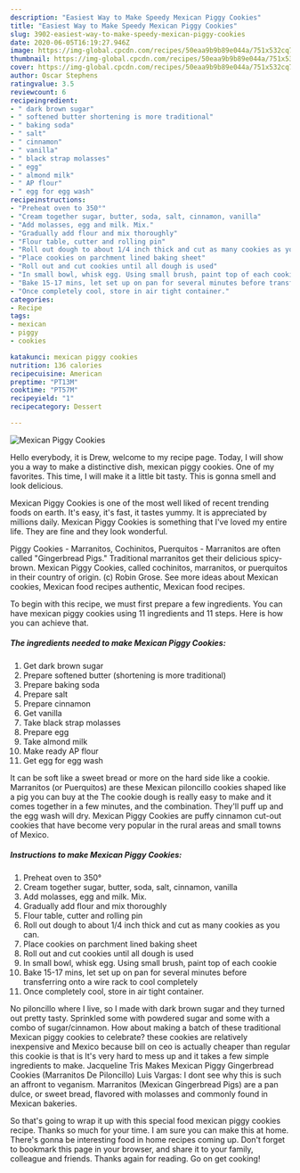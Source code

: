 ```yaml
---
description: "Easiest Way to Make Speedy Mexican Piggy Cookies"
title: "Easiest Way to Make Speedy Mexican Piggy Cookies"
slug: 3902-easiest-way-to-make-speedy-mexican-piggy-cookies
date: 2020-06-05T16:19:27.946Z
image: https://img-global.cpcdn.com/recipes/50eaa9b9b89e044a/751x532cq70/mexican-piggy-cookies-recipe-main-photo.jpg
thumbnail: https://img-global.cpcdn.com/recipes/50eaa9b9b89e044a/751x532cq70/mexican-piggy-cookies-recipe-main-photo.jpg
cover: https://img-global.cpcdn.com/recipes/50eaa9b9b89e044a/751x532cq70/mexican-piggy-cookies-recipe-main-photo.jpg
author: Oscar Stephens
ratingvalue: 3.5
reviewcount: 6
recipeingredient:
- " dark brown sugar"
- " softened butter shortening is more traditional"
- " baking soda"
- " salt"
- " cinnamon"
- " vanilla"
- " black strap molasses"
- " egg"
- " almond milk"
- " AP flour"
- " egg for egg wash"
recipeinstructions:
- "Preheat oven to 350°"
- "Cream together sugar, butter, soda, salt, cinnamon, vanilla"
- "Add molasses, egg and milk. Mix."
- "Gradually add flour and mix thoroughly"
- "Flour table, cutter and rolling pin"
- "Roll out dough to about 1/4 inch thick and cut as many cookies as you can."
- "Place cookies on parchment lined baking sheet"
- "Roll out and cut cookies until all dough is used"
- "In small bowl, whisk egg. Using small brush, paint top of each cookie"
- "Bake 15-17 mins, let set up on pan for several minutes before transferring onto a wire rack to cool completely"
- "Once completely cool, store in air tight container."
categories:
- Recipe
tags:
- mexican
- piggy
- cookies

katakunci: mexican piggy cookies 
nutrition: 136 calories
recipecuisine: American
preptime: "PT13M"
cooktime: "PT57M"
recipeyield: "1"
recipecategory: Dessert

---
```



![Mexican Piggy Cookies](https://img-global.cpcdn.com/recipes/50eaa9b9b89e044a/751x532cq70/mexican-piggy-cookies-recipe-main-photo.jpg)

Hello everybody, it is Drew, welcome to my recipe page. Today, I will show you a way to make a distinctive dish, mexican piggy cookies. One of my favorites. This time, I will make it a little bit tasty. This is gonna smell and look delicious.

Mexican Piggy Cookies is one of the most well liked of recent trending foods on earth. It's easy, it's fast, it tastes yummy. It is appreciated by millions daily. Mexican Piggy Cookies is something that I've loved my entire life. They are fine and they look wonderful.

Piggy Cookies - Marranitos, Cochinitos, Puerquitos - Marranitos are often called &#34;Gingerbread Pigs.&#34; Traditional marranitos get their delicious spicy-brown. Mexican Piggy Cookies, called cochinitos, marranitos, or puerquitos in their country of origin. (c) Robin Grose. See more ideas about Mexican cookies, Mexican food recipes authentic, Mexican food recipes.


To begin with this recipe, we must first prepare a few ingredients. You can have mexican piggy cookies using 11 ingredients and 11 steps. Here is how you can achieve that.

<!--inarticleads1-->

##### The ingredients needed to make Mexican Piggy Cookies:

1. Get  dark brown sugar
1. Prepare  softened butter (shortening is more traditional)
1. Prepare  baking soda
1. Prepare  salt
1. Prepare  cinnamon
1. Get  vanilla
1. Take  black strap molasses
1. Prepare  egg
1. Take  almond milk
1. Make ready  AP flour
1. Get  egg for egg wash


It can be soft like a sweet bread or more on the hard side like a cookie. Marranitos (or Puerquitos) are these Mexican piloncillo cookies shaped like a pig you can buy at the The cookie dough is really easy to make and it comes together in a few minutes, and the combination. They&#39;ll puff up and the egg wash will dry. Mexican Piggy Cookies are puffy cinnamon cut-out cookies that have become very popular in the rural areas and small towns of Mexico. 

<!--inarticleads2-->

##### Instructions to make Mexican Piggy Cookies:

1. Preheat oven to 350°
1. Cream together sugar, butter, soda, salt, cinnamon, vanilla
1. Add molasses, egg and milk. Mix.
1. Gradually add flour and mix thoroughly
1. Flour table, cutter and rolling pin
1. Roll out dough to about 1/4 inch thick and cut as many cookies as you can.
1. Place cookies on parchment lined baking sheet
1. Roll out and cut cookies until all dough is used
1. In small bowl, whisk egg. Using small brush, paint top of each cookie
1. Bake 15-17 mins, let set up on pan for several minutes before transferring onto a wire rack to cool completely
1. Once completely cool, store in air tight container.


No piloncillo where I live, so I made with dark brown sugar and they turned out pretty tasty. Sprinkled some with powdered sugar and some with a combo of sugar/cinnamon. How about making a batch of these traditional Mexican piggy cookies to celebrate? these cookies are relatively inexpensive and Mexico because bill on ceo is actually cheaper than regular this cookie is that is It&#39;s very hard to mess up and it takes a few simple ingredients to make. Jacqueline Tris Makes Mexican Piggy Gingerbread Cookies (Marranitos De Piloncillo) Luis Vargas: I dont see why this is such an affront to veganism. Marranitos (Mexican Gingerbread Pigs) are a pan dulce, or sweet bread, flavored with molasses and commonly found in Mexican bakeries. 

So that's going to wrap it up with this special food mexican piggy cookies recipe. Thanks so much for your time. I am sure you can make this at home. There's gonna be interesting food in home recipes coming up. Don't forget to bookmark this page in your browser, and share it to your family, colleague and friends. Thanks again for reading. Go on get cooking!
